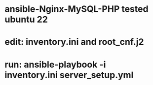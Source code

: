# ansible-Nginx-MySQL-PHP tested ubuntu 22 
# edit: inventory.ini and root_cnf.j2
# run: ansible-playbook -i inventory.ini server_setup.yml
